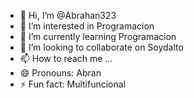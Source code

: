 - 👋 Hi, I’m @Abrahan323
- 👀 I’m interested in Programacion
- 🌱 I’m currently learning Programacion
- 💞️ I’m looking to collaborate on Soydalto
- 📫 How to reach me ...
- 😄 Pronouns: Abran
- ⚡ Fun fact: Multifuncional

<!---
Abrahan323/Abrahan323 is a ✨ special ✨ repository because its `README.md` (this file) appears on your GitHub profile.
You can click the Preview link to take a look at your changes.
--->
